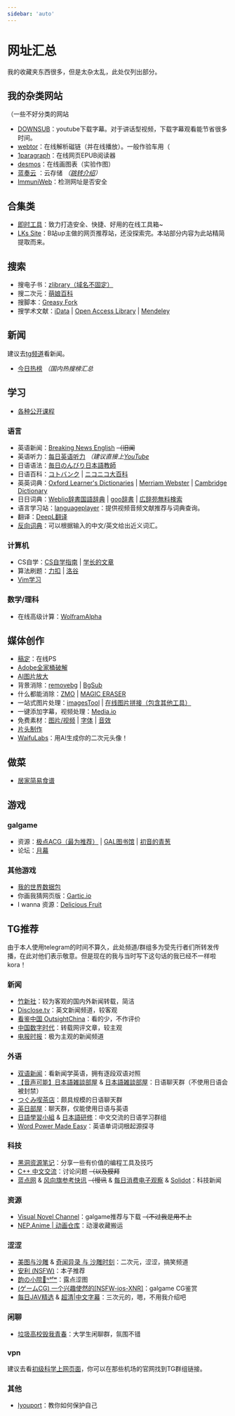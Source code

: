```yaml
---
sidebar: 'auto'
---
```

# 网址汇总
我的收藏夹东西很多，但是太杂太乱，此处仅列出部分。
## 我的杂类网站
（一些不好分类的网站
* [DOWNSUB](https://downsub.com/)：youtube下载字幕。对于讲话型视频，下载字幕观看能节省很多时间。
* [webtor](https://webtor.io/)：在线解析磁链（并在线播放）。<span class="heimu" title="你知道的太多了">一般作验车用（</span>
* [1paragraph](https://1paragraph.app/)：在线网页EPUB阅读器
* [desmos](https://www.desmos.com/calculator?lang=zh-CN)：在线画图表（实验作图）
* [蓝奏云](https://wwa.lanzoui.com/) ：云存储 *（[跳转介绍](recommend_packages.md/#蓝奏云)）*
* [ImmuniWeb](https://www.immuniweb.com/websec/)：检测网址是否安全
## 合集类
* [即时工具](https://www.67tool.com/)：致力打造安全、快捷、好用的在线工具箱~
* [LKs Site](http://lkssite.vip/)：B站up主做的网页推荐站，还没探索完。本站部分内容为此站精简提取而来。
## 搜索
* 搜电子书：[zlibrary（域名不固定）](https://zh.usa1lib.org/)
* 搜二次元：[萌娘百科](https://zh.moegirl.org.cn/Mainpage)
* 搜脚本：[Greasy Fork](https://greasyfork.org/zh-CN)
* 搜学术文献：[iData](https://www.cn-ki.net/) | [Open Access Library](https://www.oalib.com/) | [Mendeley](https://www.mendeley.com/)
## 新闻
建议去[tg频道](#新闻)看新闻。
* [今日热榜](https://tophub.today/) *（国内热搜榜汇总*
## 学习
* [各种公开课程](https://docs.qq.com/sheet/DRU5MWHZCTHFGQnhM?tab=qb1sze)
### 语言
* 英语新闻：[Breaking News English](https://breakingnewsenglish.com/) ~~（旧闻~~
* 英语听力：[每日英语听力](http://dict.eudic.net/ting) *（建议直接上[YouTube](http://youtube.com/)*
* 日语语法：[毎日のんびり日本語教師](https://nihongonosensei.net/)
* 日语百科：[コトバンク](https://kotobank.jp/) | [ニコニコ大百科](https://dic.nicovideo.jp/)
* 英英词典：[Oxford Learner's Dictionaries](https://www.oxfordlearnersdictionaries.com/) | [Merriam Webster](https://www.merriam-webster.com/dictionary/) | [Cambridge Dictionary](https://dictionary.cambridge.org/dictionary/)
* 日日词典：[Weblio辞書国語辞典](https://www.weblio.jp/) | [goo辞書](https://dictionary.goo.ne.jp/) | [広辞苑無料検索](https://sakura-paris.org/dict/)
* 语言学习站：[languageplayer](https://languageplayer.io/)：提供视频音频文献推荐与词典查询。
* 翻译：[DeepL翻译](https://www.deepl.com/translator)
* [反向词典](https://wantwords.net/)：可以根据输入的中文/英文给出近义词汇。
### 计算机
* CS自学：[CS自学指南](https://csdiy.wiki/) | [学长的文章](https://honeysuckle-terrier-6c8.notion.site/CS-4b9f59acd3a64bf8916f834d0c7f25ea)
* 算法刷题：[力扣](https://leetcode-cn.com/problemset/all/) | [洛谷](https://www.luogu.com.cn/)
* [Vim学习](https://coolshell.cn/articles/5426.html)
### 数学/理科
* 在线高级计算：[WolframAlpha](https://www.wolframalpha.com/)
## 媒体创作
* [稿定](https://ps.gaoding.com/#/)：在线PS
* [Adobe全家桶破解](https://www.yuque.com/books/share/0724a9b2-dd68-45aa-8486-02525a30c775)
* [AI图片放大](https://bigjpg.com/)
* 背景消除：[removebg](https://www.remove.bg/zh) | [BgSub](https://bgsub.cn/)
* 什么都能消除：[ZMO](https://remover.zmo.ai/) | [MAGIC ERASER](https://www.magiceraser.io/)
* 一站式图片处理：[imagesTool](https://imagestool.com/zh_CN/) | [在线图片拼接（包含其他工具）](http://www.zuohaotu.com/image-merge.aspx)
* 一键添加字幕，视频处理：[Media.io](https://www.media.io/)
* 免费素材：[图片/视频](https://www.pexels.com/zh-cn/) | [字体](https://www.zitijia.com/) | [音效](https://www.conservethesound.de/)
* [片头制作](https://panzoid.com/)
* [WaifuLabs](https://waifulabs.com/)：用AI生成你的二次元头像！
## 做菜
* [居家简易食谱](https://cook.yunyoujun.cn/)
## 游戏
### galgame
* 资源：[极点ACG（最为推荐）](https://lspgal.com/) | [GAL图书馆](https://galgame.pw/) | [初音的青葱](https://www.yygal.com/)
* 论坛：[月幕](https://www.ymgal.games/)
### 其他游戏
* [我的世界数据包](https://www.planetminecraft.com/data-packs)
* 你画我猜网页版：[Gartic.io](https://gartic.io/)
* I wanna 资源：[Delicious Fruit](https://delicious-fruit.com/ratings/full.php?q=ALL)
## TG推荐
由于本人使用telegram的时间不算久，此处频道/群组多为受先行者们所转发传播，在此对他们表示敬意。<span class="heimu" title="你知道的太多了">但是现在的我与当时写下这句话的我已经不一样啦kora！</span>
### 新闻
* [竹新社](https://t.me/tnews365)：较为客观的国内外新闻转载，简洁
* [Disclose.tv](https://t.me/disclosetv)：英文新闻频道，较客观
* [看鉴中国 OutsightChina](https://t.me/OutsightChina)：看的少，不作评价
* [中国数字时代](https://t.me/cdtchinesefeed)：转载网评文章，较主观
* [电报时报](https://t.me/times001)：极为主观的新闻频道
### 外语
* [双语新闻](https://t.me/shuangyunews_rss)：看新闻学英语，拥有逐段双语对照
* [【音声可能】日本語雑談部屋](https://t.me/onseizatudan) & [日本語雑談部屋](https://t.me/nihongo_practice)：日语聊天群（不使用日语会被封禁）
* [つぐみ喫茶店](https://t.me/nihongo_soudann)：颇具规模的日语聊天群
* [英日部屋](https://t.me/enjpchat)：聊天群，仅能使用日语与英语
* [日語學習小組](https://t.me/learn_ja_group) & [日本語研修](https://t.me/LearningJapaneseGroup)：中文交流的日语学习群组
* [Word Power Made Easy](https://t.me/pieroots)：英语单词词根起源探寻
### 科技
* [黑洞资源笔记](https://t.me/tieliu)：分享一些有价值的编程工具及技巧
* [C++ 中文交流](https://t.me/cpluspluszh)：讨论问题 ~~（以及膜拜~~
* [蓝点网](https://t.me/landiansub) & [风向旗参考快讯](https://t.me/xhqcankao) ~~（慢讯~~ & [每日消费电子观察](https://t.me/CE_Observe) & [Solidot](https://t.me/solidot)：科技新闻
### 资源
* [Visual Novel Channel](https://t.me/erogamecloud)：galgame推荐与下载 ~~（不过我是用不上~~
* [NEP.Anime | 动画仓库](https://t.me/AnimeNep)：动漫收藏搬运
### 涩涩
* [美图与沙雕](https://t.me/shadiaotu) & [奇闻异录 与 沙雕时刻](https://t.me/wtmsd)：二次元，涩涩，搞笑频道
* [安利 (NSFW)](https://t.me/qingan567)：本子推荐
* [韵の小院🍃ᴺˢᶠʷ](https://t.me/YunRan1314)：<span class="heimu" title="你知道的太多了">露点</span>涩图
* [(ゲームCG) 一个兴趣使然的[NSFW-ios-XNR]](https://t.me/galgamenoHCG)：galgame CG鉴赏
* [每日JAV精选](https://t.me/watchaveveryday) & [超清|中文字幕](https://t.me/CCTAV)：三次元的，嗯，不用我介绍吧
### 闲聊
* [垃圾高校毁我青春](https://t.me/joinchat/Ytplgt-buepkYThl)：大学生闲聊群，氛围不错
### vpn
建议去看[初级科学上网页面](../articles/vpn.md)，你可以在那些机场的官网找到TG群组链接。
### 其他
* [Iyouport](https://t.me/iyouport)：教你如何保护自己